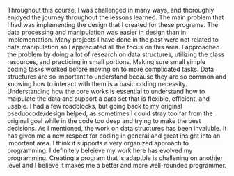 Throughout this course, I was challenged in many ways, and thoroughly enjoyed the journey throughout the lessons learned. The main problem that I had was implementing the design that I created for these programs. The data processing and manipulation was easier in design than in implementation. Many projects I have done in the past were not related to data manipulation so I appreciated all the focus on this area. I approached the problem by doing a lot of research on data structures, utilizing the class resources, and practicing in small portions. Making sure small simple coding tasks worked before moving on to more complicated tasks. Data structures are so important to understand because they are so common and knowing how to interact with them is a basic coding necessity. Understanding how the core works is essential to understand how to maipulate the data and support a data set that is flexible, efficient, and usable. I had a few roadblocks, but going back to my original pseduocode/design helped, as sometimes I could stray too far from the original goal while in the code too deep and trying to make the best decisions. As I mentioned, the work on data structures has been invaluble. It has given me a new respect for coding in general and great insight into an important area. I think it supports a very organized approach to programming. I definitely beleieve my work here has evolved my programming. Creating a program that is adaptble is challening on anothjer level and I believe it makes me a better and more well-rounded programmer.
